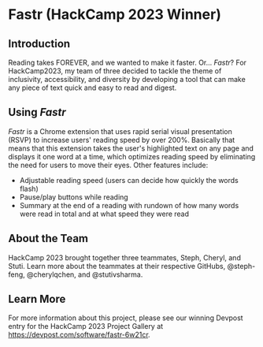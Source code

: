 # Fastr (HackCamp 2023 Winner)

## Introduction

Reading takes FOREVER, and we wanted to make it faster. Or... *Fastr*? For HackCamp2023,
my team of three decided to tackle the theme of inclusivity, accessibility, and diversity
by developing a tool that can make any piece of text quick and easy to read and digest.

## Using *Fastr*

*Fastr* is a Chrome extension that uses rapid serial visual presentation (RSVP) to
increase users' reading speed by over 200%. Basically that means that this extension
takes the user's highlighted text on any page and displays it one word at a time, 
which optimizes reading speed by eliminating the need for users to move their eyes.
Other features include:
- Adjustable reading speed (users can decide how quickly the words flash)
- Pause/play buttons while reading
- Summary at the end of a reading with rundown of how many words were read in total and
at what speed they were read

## About the Team

HackCamp 2023 brought together three teammates, Steph, Cheryl, and Stuti. Learn more about the teammates at their
respective GitHubs, @steph-feng, @cherylqchen, and @stutivsharma.

## Learn More

For more information about this project, please see our winning Devpost entry for the HackCamp
2023 Project Gallery at https://devpost.com/software/fastr-6w21cr.
